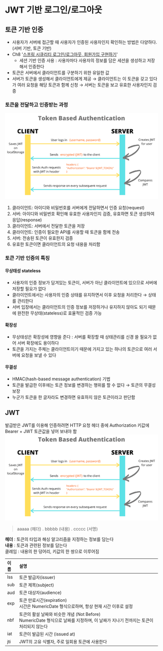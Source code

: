 # JWT 기반 로그인/로그아웃

## 토큰 기반 인증
- 사용자가 서버에 접근할 때 사용자가 인증된 사용자인지 확인하는 방법은 다양하다. (서버 기반, 토큰 기반)
- Ch8 '[스프링 시큐리티 로그인/로그아웃, 회원가입 구현하기](/md/note08.md)'
  - 세션 기반 인증 사용 : 사용자마다 사용자의 정보를 담은 세션을 생성하고 저장해서 인증한다
-  토큰은 서버에서 클라이언트를 구분하기 위한 유일한 값   
  - 서버가 토큰을 생성해서 클라이언트에게 제공 &rarr;  클라이언트는 이 토큰을 갖고 있다가 여러 요청을 해당 토큰과 함께 신청 &rarr; 서버는 토큰을 보고 유효한 사용자인지 검증

### 토큰을 전달하고 인증받는 과정
![token_req_auth](/md/upload/img_token_req_auth.png)
1. 클라이언트: 아이디와 비밀번호를 서버에게 전달하면서 인증 요청(request)
2. 서버: 아이디와 비밀번호 확인해 유효한 사용자인지 검증, 유효하면 토큰 생성하여 응답(response)
3. 클라이언트: 서버에서 전달한 토큰을 저장
4. 클라이언트: 인증이 필요한 API를 사용할 때 토큰을 함께 전송
5. 서버: 전송된 토큰이 유효한지 검증
6. 유효한 토큰이면 클라이언트의 요청 내용을 처리함

### 토큰 기반 인증의 특징
#### 무상태성 stateless
- 사용자의 인증 정보가 담겨있는 토큰이, 서버가 아닌 클라이언트에 있으므로 서버에 저장할 필요가 없다
- 클라이언트에서는 사용자의 인증 상태를 유지하면서 이후 요청을 처리한다 &rarr; 상태를 관리한다
- 서버 입장에서는 클라이언트의 인증 정보를 저장하거나 유지하지 않아도 되기 때문에 완전한 무상태(stateless)로 효율적인 검증 가능
#### 확장성
- 무상태성은 확장성에 영향을 준다 : 서버를 확장할 때 상태관리를 신경 쓸 필요가 없어 서버 확장에도 용이하다
- 토큰을 가지는 주체는 클라이언트이기 때문에 가지고 있는 하나의 토큰으로 여러 서버에 요청을 보낼 수 있다
#### 무결성
- HMAC(hash-based message authentication) 기법
- 토큰을 발급한 이후에는 토큰 정보를 변경하는 행위를 할 수 없다 &rarr; 토큰의 무결성 보장
- 누군가 토큰을 한 글자라도 변경하면 유효하지 않은 토큰이라고 판단함

## JWT
발급받은 JWT를 이용해 인증하려면 HTTP 요청 헤더 중에 Authorization 키값에 Bearer + JWT 토큰값을 넣어 보내야 함   
![token_jwt](/md/upload/img_token_req_auth.png)

> aaaaa (헤더) . bbbbb (내용) . ccccc (서명)

**헤더** : 토큰의 타입과 해싱 알고리즘을 지정하는 정보를 담는다   
**내용** : 토큰과 관련된 정보를 담는다  
클레임 : 내용의 한 덩어리, 키값의 한 쌍으로 이루어짐

| 이름  | 설명                                                                                        |
|:----|:------------------------------------------------------------------------------------------|
| lss | 토큰 발급자(issuer)                                                                            |
| sub | 토큰 제목(subject)                                                                            |
| aud | 토큰 대상자(audience)                                                                          |
| exp | 토큰 만료시간(expiration)<br/>시간은 NumericDate 형식으로하며, 항상 현재 시간 이후로 설정                           |
| nbf | 토큰의 활설 날짜와 비슷한 개념 (Not Before)<br/>NumericDate 형식으로 날짜를 지정하며, 이 날짜가 지나기 전까지는 토큰이 처리되지 않는다 |
| iat | 토큰이 발급된 시간 (issued at)                                                                    |
| jti | JWT의 고유 식별자, 주로 일회용 토큰에 사용한다                                                              |